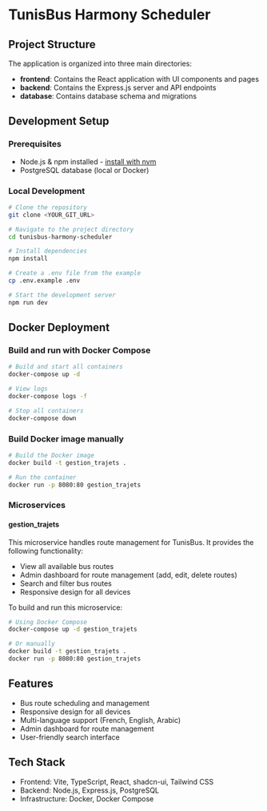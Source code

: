 
# TunisBus Harmony Scheduler

## Project Structure

The application is organized into three main directories:

- **frontend**: Contains the React application with UI components and pages
- **backend**: Contains the Express.js server and API endpoints
- **database**: Contains database schema and migrations

## Development Setup

### Prerequisites

- Node.js & npm installed - [install with nvm](https://github.com/nvm-sh/nvm#installing-and-updating)
- PostgreSQL database (local or Docker)

### Local Development

```sh
# Clone the repository
git clone <YOUR_GIT_URL>

# Navigate to the project directory
cd tunisbus-harmony-scheduler

# Install dependencies
npm install

# Create a .env file from the example
cp .env.example .env

# Start the development server
npm run dev
```

## Docker Deployment

### Build and run with Docker Compose

```sh
# Build and start all containers
docker-compose up -d

# View logs
docker-compose logs -f

# Stop all containers
docker-compose down
```

### Build Docker image manually

```sh
# Build the Docker image
docker build -t gestion_trajets .

# Run the container
docker run -p 8080:80 gestion_trajets
```

### Microservices

#### gestion_trajets

This microservice handles route management for TunisBus. It provides the following functionality:

- View all available bus routes
- Admin dashboard for route management (add, edit, delete routes)
- Search and filter bus routes
- Responsive design for all devices

To build and run this microservice:

```sh
# Using Docker Compose
docker-compose up -d gestion_trajets

# Or manually
docker build -t gestion_trajets .
docker run -p 8080:80 gestion_trajets
```

## Features

- Bus route scheduling and management
- Responsive design for all devices
- Multi-language support (French, English, Arabic)
- Admin dashboard for route management
- User-friendly search interface

## Tech Stack

- Frontend: Vite, TypeScript, React, shadcn-ui, Tailwind CSS
- Backend: Node.js, Express.js, PostgreSQL
- Infrastructure: Docker, Docker Compose
